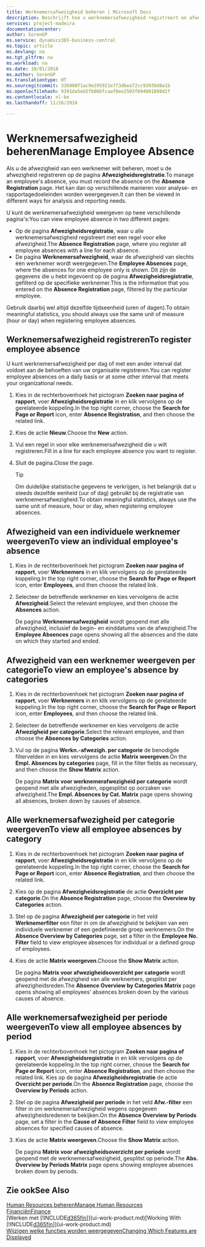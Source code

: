 ```yaml
---
title: Werknemersafwezigheid beheren | Microsoft Docs
description: Beschrijft hoe u werknemersafwezigheid registreert en afwezigheidsstatistieken analyseert.
services: project-madeira
documentationcenter: 
author: SorenGP
ms.service: dynamics365-business-central
ms.topic: article
ms.devlang: na
ms.tgt_pltfrm: na
ms.workload: na
ms.date: 10/01/2018
ms.author: SorenGP
ms.translationtype: HT
ms.sourcegitcommit: 33b900f1ac9e295921e7f3d6ea72cc93939d8a1b
ms.openlocfilehash: 9391da5eb5fb06bfcaaf8ee2503f694801888d2f
ms.contentlocale: nl-be
ms.lasthandoff: 11/26/2018

---
```

# <a name="manage-employee-absence"></a><span data-ttu-id="26297-103">Werknemersafwezigheid beheren</span><span class="sxs-lookup"><span data-stu-id="26297-103">Manage Employee Absence</span></span>
<span data-ttu-id="26297-104">Als u de afwezigheid van een werknemer wilt beheren, moet u de afwezigheid registreren op de pagina **Afwezigheidsregistratie**.</span><span class="sxs-lookup"><span data-stu-id="26297-104">To manage an employee's absence, you must record the absence on the **Absence Registration** page.</span></span> <span data-ttu-id="26297-105">Het kan dan op verschillende manieren voor analyse- en rapportagedoeleinden worden weergegeven.</span><span class="sxs-lookup"><span data-stu-id="26297-105">It can then be viewed in different ways for analysis and reporting needs.</span></span>

<span data-ttu-id="26297-106">U kunt de werknemersafwezigheid weergeven op twee verschillende pagina's:</span><span class="sxs-lookup"><span data-stu-id="26297-106">You can view employee absence in two different pages:</span></span>

* <span data-ttu-id="26297-107">Op de pagina **Afwezigheidsregistratie**, waar u alle werknemersafwezigheid registreert met een regel voor elke afwezigheid.</span><span class="sxs-lookup"><span data-stu-id="26297-107">The **Absence Registration** page, where you register all employee absences with a line for each absence.</span></span>
* <span data-ttu-id="26297-108">De pagina **Werknemersafwezigheid**, waar de afwezigheid van slechts één werknemer wordt weergegeven.</span><span class="sxs-lookup"><span data-stu-id="26297-108">The **Employee Absences** page, where the absences for one employee only is shown.</span></span> <span data-ttu-id="26297-109">Dit zijn de gegevens die u hebt ingevoerd op de pagina **Afwezigheidsregistratie**, gefilterd op de specifieke werknemer.</span><span class="sxs-lookup"><span data-stu-id="26297-109">This is the information that you entered on the **Absence Registration** page, filtered by the particular employee.</span></span>

<span data-ttu-id="26297-110">Gebruik daarbij wel altijd dezelfde tijdseenheid (uren of dagen).</span><span class="sxs-lookup"><span data-stu-id="26297-110">To obtain meaningful statistics, you should always use the same unit of measure (hour or day) when registering employee absences.</span></span>

## <a name="to-register-employee-absence"></a><span data-ttu-id="26297-111">Werknemersafwezigheid registreren</span><span class="sxs-lookup"><span data-stu-id="26297-111">To register employee absence</span></span>
<span data-ttu-id="26297-112">U kunt werknemersafwezigheid per dag of met een ander interval dat voldoet aan de behoeften van uw organisatie registreren.</span><span class="sxs-lookup"><span data-stu-id="26297-112">You can register employee absences on a daily basis or at some other interval that meets your organizational needs.</span></span>

1. <span data-ttu-id="26297-113">Kies in de rechterbovenhoek het pictogram **Zoeken naar pagina of rapport**, voer **Afwezigheidsregistratie** in en klik vervolgens op de gerelateerde koppeling.</span><span class="sxs-lookup"><span data-stu-id="26297-113">In the top right corner, choose the **Search for Page or Report** icon, enter **Absence Registration**, and then choose the related link.</span></span>
2. <span data-ttu-id="26297-114">Kies de actie **Nieuw**.</span><span class="sxs-lookup"><span data-stu-id="26297-114">Choose the **New** action.</span></span>
3. <span data-ttu-id="26297-115">Vul een regel in voor elke werknemersafwezigheid die u wilt registreren.</span><span class="sxs-lookup"><span data-stu-id="26297-115">Fill in a line for each employee absence you want to register.</span></span>
4. <span data-ttu-id="26297-116">Sluit de pagina.</span><span class="sxs-lookup"><span data-stu-id="26297-116">Close the page.</span></span>

    > [!Tip]
    > <span data-ttu-id="26297-117">Om duidelijke statistische gegevens te verkrijgen, is het belangrijk dat u steeds dezelfde eenheid (uur of dag) gebruikt bij de registratie van werknemersafwezigheid.</span><span class="sxs-lookup"><span data-stu-id="26297-117">To obtain meaningful statistics, always use the same unit of measure, hour or day, when registering employee absences.</span></span>

## <a name="to-view-an-individual-employees-absence"></a><span data-ttu-id="26297-118">Afwezigheid van een individuele werknemer weergeven</span><span class="sxs-lookup"><span data-stu-id="26297-118">To view an individual employee's absence</span></span>
1. <span data-ttu-id="26297-119">Kies in de rechterbovenhoek het pictogram **Zoeken naar pagina of rapport**, voer **Werknemers** in en klik vervolgens op de gerelateerde koppeling.</span><span class="sxs-lookup"><span data-stu-id="26297-119">In the top right corner, choose the **Search for Page or Report** icon, enter **Employees**, and then choose the related link.</span></span>
2. <span data-ttu-id="26297-120">Selecteer de betreffende werknemer en kies vervolgens de actie **Afwezigheid**.</span><span class="sxs-lookup"><span data-stu-id="26297-120">Select the relevant employee, and then choose the **Absences** action.</span></span>

    <span data-ttu-id="26297-121">De pagina **Werknemersafwezigheid** wordt geopend met alle afwezigheid, inclusief de begin- en einddatums van de afwezigheid.</span><span class="sxs-lookup"><span data-stu-id="26297-121">The **Employee Absences** page opens showing all the absences and the date on which they started and ended.</span></span>

## <a name="to-view-an-employees-absence-by-categories"></a><span data-ttu-id="26297-122">Afwezigheid van een werknemer weergeven per categorie</span><span class="sxs-lookup"><span data-stu-id="26297-122">To view an employee's absence by categories</span></span>
1. <span data-ttu-id="26297-123">Kies in de rechterbovenhoek het pictogram **Zoeken naar pagina of rapport**, voer **Werknemers** in en klik vervolgens op de gerelateerde koppeling.</span><span class="sxs-lookup"><span data-stu-id="26297-123">In the top right corner, choose the **Search for Page or Report** icon, enter **Employees**, and then choose the related link.</span></span>
2. <span data-ttu-id="26297-124">Selecteer de betreffende werknemer en kies vervolgens de actie **Afwezigheid per categorie**.</span><span class="sxs-lookup"><span data-stu-id="26297-124">Select the relevant employee, and then choose the **Absences by Categories** action.</span></span>
3. <span data-ttu-id="26297-125">Vul op de pagina **Werkn.-afwezigh. per categorie** de benodigde filtervelden in en kies vervolgens de actie **Matrix weergeven**.</span><span class="sxs-lookup"><span data-stu-id="26297-125">On the **Empl. Absences by categories** page, fill in the filter fields as necessary, and then choose the **Show Matrix** action.</span></span>

    <span data-ttu-id="26297-126">De pagina **Matrix voor werknemerafwezigheid per categorie** wordt geopend met alle afwezigheden, opgesplitst op oorzaken van afwezigheid.</span><span class="sxs-lookup"><span data-stu-id="26297-126">The **Empl. Absences by Cat. Matrix** page opens showing all absences, broken down by causes of absence.</span></span>

## <a name="to-view-all-employee-absences-by-category"></a><span data-ttu-id="26297-127">Alle werknemersafwezigheid per categorie weergeven</span><span class="sxs-lookup"><span data-stu-id="26297-127">To view all employee absences by category</span></span>
1. <span data-ttu-id="26297-128">Kies in de rechterbovenhoek het pictogram **Zoeken naar pagina of rapport**, voer **Afwezigheidsregistratie** in en klik vervolgens op de gerelateerde koppeling.</span><span class="sxs-lookup"><span data-stu-id="26297-128">In the top right corner, choose the **Search for Page or Report** icon, enter **Absence Registration**, and then choose the related link.</span></span>
2. <span data-ttu-id="26297-129">Kies op de pagina **Afwezigheidsregistratie** de actie **Overzicht per categorie**.</span><span class="sxs-lookup"><span data-stu-id="26297-129">On the **Absence Registration** page, choose the **Overview by Categories** action.</span></span>
3. <span data-ttu-id="26297-130">Stel op de pagina **Afwezigheid per categorie** in het veld **Werknemerfilter** een filter in om de afwezigheid te bekijken van een individuele werknemer of een gedefinieerde groep werknemers.</span><span class="sxs-lookup"><span data-stu-id="26297-130">On the **Absence Overview by Categories** page, set a filter in the **Employee No. Filter** field to view employee absences for individual or a defined group of employees.</span></span>
4. <span data-ttu-id="26297-131">Kies de actie **Matrix weergeven**.</span><span class="sxs-lookup"><span data-stu-id="26297-131">Choose the **Show Matrix** action.</span></span>

    <span data-ttu-id="26297-132">De pagina **Matrix voor afwezigheidsoverzicht per categorie** wordt geopend met de afwezigheid van alle werknemers, gesplitst per afwezigheidsreden.</span><span class="sxs-lookup"><span data-stu-id="26297-132">The **Absence Overview by Categories Matrix** page opens showing all employees’ absences broken down by the various causes of absence.</span></span>

## <a name="to-view-all-employee-absences-by-period"></a><span data-ttu-id="26297-133">Alle werknemersafwezigheid per periode weergeven</span><span class="sxs-lookup"><span data-stu-id="26297-133">To view all employee absences by period</span></span>
1. <span data-ttu-id="26297-134">Kies in de rechterbovenhoek het pictogram **Zoeken naar pagina of rapport**, voer **Afwezigheidsregistratie** in en klik vervolgens op de gerelateerde koppeling.</span><span class="sxs-lookup"><span data-stu-id="26297-134">In the top right corner, choose the **Search for Page or Report** icon, enter **Absence Registration**, and then choose the related link.</span></span>
   <span data-ttu-id="26297-135">Kies op de pagina **Afwezigheidsregistratie** de actie **Overzicht per periode**.</span><span class="sxs-lookup"><span data-stu-id="26297-135">On the **Absence Registration** page, choose the **Overview by Periods** action.</span></span>
2. <span data-ttu-id="26297-136">Stel op de pagina **Afwezigheid per periode** in het veld **Afw.-filter** een filter in om werknemersafwezigheid wegens opgegeven afwezigheidsredenen te bekijken.</span><span class="sxs-lookup"><span data-stu-id="26297-136">On the **Absence Overview by Periods** page, set a filter in the **Cause of Absence Filter** field to view employee absences for specified causes of absence.</span></span>
3. <span data-ttu-id="26297-137">Kies de actie **Matrix weergeven**.</span><span class="sxs-lookup"><span data-stu-id="26297-137">Choose the **Show Matrix** action.</span></span>

    <span data-ttu-id="26297-138">De pagina **Matrix voor afwezigheidsoverzicht per periode** wordt geopend met de werknemersafwezigheid, gesplitst op periode.</span><span class="sxs-lookup"><span data-stu-id="26297-138">The **Abs. Overview by Periods Matrix** page opens showing employee absences broken down by periods.</span></span>

## <a name="see-also"></a><span data-ttu-id="26297-139">Zie ook</span><span class="sxs-lookup"><span data-stu-id="26297-139">See Also</span></span>
[<span data-ttu-id="26297-140">Human Resources beheren</span><span class="sxs-lookup"><span data-stu-id="26297-140">Manage Human Resources</span></span>](hr-manage-human-resources.md)  
[<span data-ttu-id="26297-141">Financiën</span><span class="sxs-lookup"><span data-stu-id="26297-141">Finance</span></span>](finance.md)  
<span data-ttu-id="26297-142">[Werken met [!INCLUDE[d365fin](includes/d365fin_md.md)]](ui-work-product.md)</span><span class="sxs-lookup"><span data-stu-id="26297-142">[Working With [!INCLUDE[d365fin](includes/d365fin_md.md)]](ui-work-product.md)</span></span>  
[<span data-ttu-id="26297-143">Wijzigen welke functies worden weergegeven</span><span class="sxs-lookup"><span data-stu-id="26297-143">Changing Which Features are Displayed</span></span>](ui-experiences.md)


